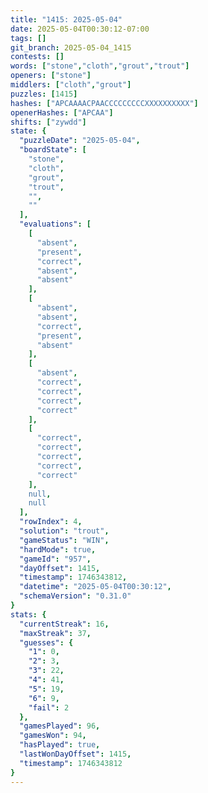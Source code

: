 ```yaml
---
title: "1415: 2025-05-04"
date: 2025-05-04T00:30:12-07:00
tags: []
git_branch: 2025-05-04_1415
contests: []
words: ["stone","cloth","grout","trout"]
openers: ["stone"]
middlers: ["cloth","grout"]
puzzles: [1415]
hashes: ["APCAAAACPAACCCCCCCCCXXXXXXXXXX"]
openerHashes: ["APCAA"]
shifts: ["zywdd"]
state: {
  "puzzleDate": "2025-05-04",
  "boardState": [
    "stone",
    "cloth",
    "grout",
    "trout",
    "",
    ""
  ],
  "evaluations": [
    [
      "absent",
      "present",
      "correct",
      "absent",
      "absent"
    ],
    [
      "absent",
      "absent",
      "correct",
      "present",
      "absent"
    ],
    [
      "absent",
      "correct",
      "correct",
      "correct",
      "correct"
    ],
    [
      "correct",
      "correct",
      "correct",
      "correct",
      "correct"
    ],
    null,
    null
  ],
  "rowIndex": 4,
  "solution": "trout",
  "gameStatus": "WIN",
  "hardMode": true,
  "gameId": "957",
  "dayOffset": 1415,
  "timestamp": 1746343812,
  "datetime": "2025-05-04T00:30:12",
  "schemaVersion": "0.31.0"
}
stats: {
  "currentStreak": 16,
  "maxStreak": 37,
  "guesses": {
    "1": 0,
    "2": 3,
    "3": 22,
    "4": 41,
    "5": 19,
    "6": 9,
    "fail": 2
  },
  "gamesPlayed": 96,
  "gamesWon": 94,
  "hasPlayed": true,
  "lastWonDayOffset": 1415,
  "timestamp": 1746343812
}
---
```

<!-- more -->

